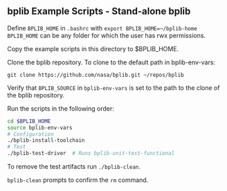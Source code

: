 ## bplib Example Scripts - Stand-alone bplib

Define `BPLIB_HOME` in `.bashrc` with `export BPLIB_HOME=~/bplib-home`
`BPLIB_HOME` can be any folder for which the user has rwx permissions.

Copy the example scripts in this directory to $BPLIB_HOME.

Clone the bplib repository. To clone to the default path in bplib-env-vars:

`git clone https://github.com/nasa/bplib.git ~/repos/bplib`

Verify that `BPLIB_SOURCE` in `bplib-env-vars` is set to the path to the clone of the bplib repository.

Run the scripts in the following order:

```sh
cd $BPLIB_HOME
source bplib-env-vars
# Configuration
./bplib-install-toolchain
# Test
./bplib-test-driver  # Runs bplib-unit-test-functional
```

To remove the test artifacts run `./bplib-clean`.

`bplib-clean` prompts to confirm the `rm` command.


